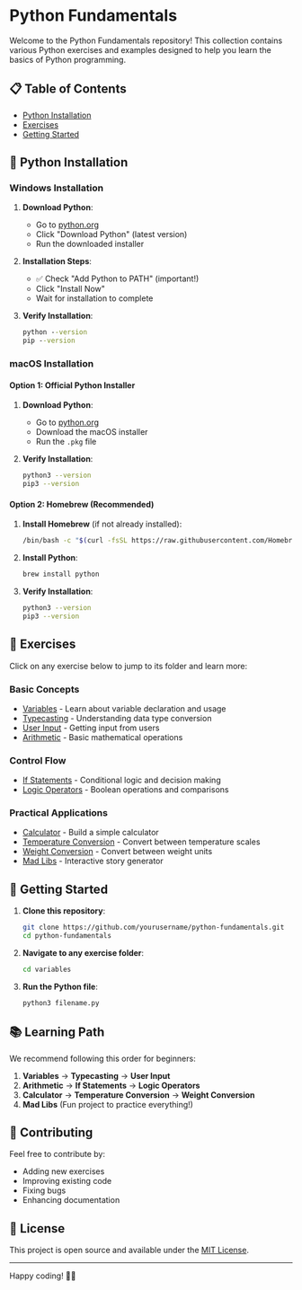 # Python Fundamentals

Welcome to the Python Fundamentals repository! This collection contains various Python exercises and examples designed to help you learn the basics of Python programming.

## 📋 Table of Contents
- [Python Installation](#python-installation)
- [Exercises](#exercises)
- [Getting Started](#getting-started)

## 🐍 Python Installation

### Windows Installation

1. **Download Python**:
   - Go to [python.org](https://www.python.org/downloads/)
   - Click "Download Python" (latest version)
   - Run the downloaded installer

2. **Installation Steps**:
   - ✅ Check "Add Python to PATH" (important!)
   - Click "Install Now"
   - Wait for installation to complete

3. **Verify Installation**:
   ```cmd
   python --version
   pip --version
   ```

### macOS Installation

#### Option 1: Official Python Installer
1. **Download Python**:
   - Go to [python.org](https://www.python.org/downloads/)
   - Download the macOS installer
   - Run the `.pkg` file

2. **Verify Installation**:
   ```bash
   python3 --version
   pip3 --version
   ```

#### Option 2: Homebrew (Recommended)
1. **Install Homebrew** (if not already installed):
   ```bash
   /bin/bash -c "$(curl -fsSL https://raw.githubusercontent.com/Homebrew/install/HEAD/install.sh)"
   ```

2. **Install Python**:
   ```bash
   brew install python
   ```

3. **Verify Installation**:
   ```bash
   python3 --version
   pip3 --version
   ```

## 🎯 Exercises

Click on any exercise below to jump to its folder and learn more:

### Basic Concepts
- [Variables](./variables/) - Learn about variable declaration and usage
- [Typecasting](./typecasting/) - Understanding data type conversion
- [User Input](./user-input/) - Getting input from users
- [Arithmetic](./arithmetic/) - Basic mathematical operations

### Control Flow
- [If Statements](./ifstatements/) - Conditional logic and decision making
- [Logic Operators](./logicoperators/) - Boolean operations and comparisons

### Practical Applications
- [Calculator](./calculator/) - Build a simple calculator
- [Temperature Conversion](./temperature-conversion/) - Convert between temperature scales
- [Weight Conversion](./weight%20conversion/) - Convert between weight units
- [Mad Libs](./madlibs/) - Interactive story generator

## 🚀 Getting Started

1. **Clone this repository**:
   ```bash
   git clone https://github.com/yourusername/python-fundamentals.git
   cd python-fundamentals
   ```

2. **Navigate to any exercise folder**:
   ```bash
   cd variables
   ```

3. **Run the Python file**:
   ```bash
   python3 filename.py
   ```

## 📚 Learning Path

We recommend following this order for beginners:

1. **Variables** → **Typecasting** → **User Input**
2. **Arithmetic** → **If Statements** → **Logic Operators**
3. **Calculator** → **Temperature Conversion** → **Weight Conversion**
4. **Mad Libs** (Fun project to practice everything!)

## 🤝 Contributing

Feel free to contribute by:
- Adding new exercises
- Improving existing code
- Fixing bugs
- Enhancing documentation

## 📄 License

This project is open source and available under the [MIT License](LICENSE).

---

Happy coding! 🐍✨
